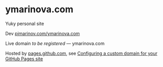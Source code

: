 # ymarinova.com 
Yuky personal site

Dev [pimarinov.com/ymarinova.com](https://pimarinov.com/ymarinova.com/)

Live domain *to be registered* &mdash; ymarinova.com

Hosted by [pages.github.com](https://pages.github.com/), see [Configuring a custom domain for your GitHub Pages site](https://help.github.com/articles/setting-up-a-custom-domain-with-pages)
